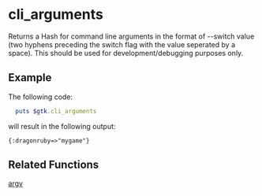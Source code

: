 # cli_arguments

Returns a Hash for command line arguments in the format of --switch value (two hyphens preceding the switch flag with the value seperated by a space). This should be used for development/debugging purposes only.

## Example

The following code:

```ruby
  puts $gtk.cli_arguments
```
will result in the following output:

```
{:dragonruby=>"mygame"}
```

## Related Functions

[argv](argv.md)
